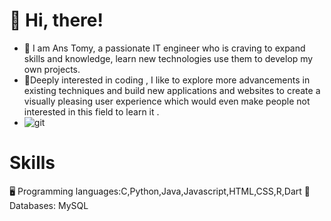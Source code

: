  


 # 👋 Hi, there!
- 👀 I am Ans Tomy, a passionate IT engineer who is craving to expand skills and knowledge, learn new technologies use them to develop my own projects.
- 🌱Deeply interested in coding , I like to explore more advancements in existing techniques and build new applications and websites to create a visually pleasing user experience which would even make people not interested in this field to learn it .
- ![git](https://github.com/user-attachments/assets/21ce908f-95d0-47cf-bba0-8ef889e081e2)
# Skills
🖥️ Programming languages:C,Python,Java,Javascript,HTML,CSS,R,Dart
🔮 Databases: MySQL
<!---
AnsTomy/AnsTomy is a ✨ special ✨ repository because its `README.md` (this file) appears on your GitHub profile.
You can click the Preview link to take a look at your changes.
--->
